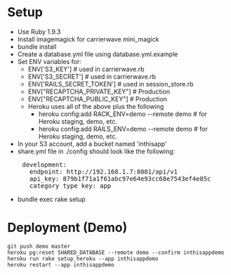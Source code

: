 # Setup

* Use Ruby 1.9.3
* Install imagemagick for carrierwave mini_magick
* bundle install
* Create a database.yml file using database.yml.example
* Set ENV variables for:
    * ENV['S3_KEY'] # used in carrierwave.rb
    * ENV['S3_SECRET'] # used in carrierwave.rb
    * ENV['RAILS_SECRET_TOKEN'] # used in session_store.rb
    * ENV["RECAPTCHA_PRIVATE_KEY"] # Production
    * ENV["RECAPTCHA_PUBLIC_KEY"] # Production
    * Heroku uses all of the above plus the following
        * heroku config:add RACK_ENV=demo --remote demo # for Heroku staging, demo, etc.
        * heroku config:add RAILS_ENV=demo --remote demo # for Heroku staging, demo, etc.
* In your S3 account, add a bucket named 'inthisapp' 
* share.yml file in ./config should look like the following:

<pre>
    development:
      endpoint: http://192.168.1.7:8081/api/v1
      api_key: 879b1f71a1f61abc97e64e93cc68e7543ef4e85c
      category_type_key: app
</pre>

* bundle exec rake setup


# Deployment (Demo)

    git push demo master
    heroku pg:reset SHARED_DATABASE --remote demo --confirm inthisappdemo
    heroku run rake setup_heroku --app inthisappdemo
    heroku restart --app inthisappdemo